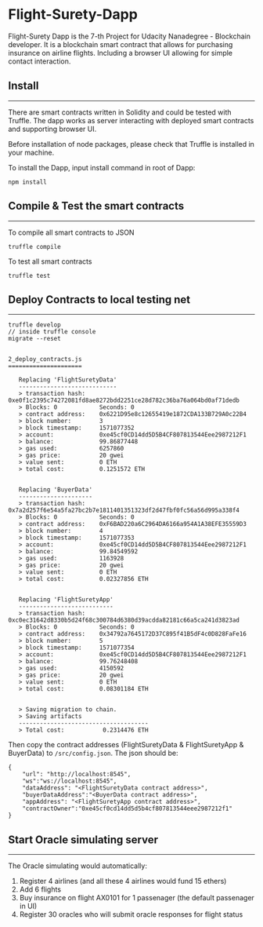 # Flight-Surety-Dapp
Flight-Surety Dapp is the 7-th Project for Udacity Nanadegree - Blockchain developer. It is a blockchain smart contract that allows for purchasing insurance on airline flights. Including a browser UI allowing for simple contact interaction.

## Install
***
There are smart contracts written in Solidity and could be tested with Truffle. The dapp works as server interacting with deployed smart contracts and supporting browser UI.

Before installation of node packages, please check that Truffle is installed in your machine.

To install the Dapp, input install command in root of Dapp:
```
npm install
```

## Compile & Test the smart contracts
***
To compile all smart contracts to JSON
```
truffle compile
```

To test all smart contracts
```
truffle test
```



## Deploy Contracts to local testing net
***

```
truffle develop
// inside truffle console
migrate --reset


2_deploy_contracts.js
=====================

   Replacing 'FlightSuretyData'
   ----------------------------
   > transaction hash:    0xe0f1c2395c74272081fd8ae8272bdd2251ce28d782c36ba76a064bd0af71dedb
   > Blocks: 0            Seconds: 0
   > contract address:    0x6221D95e8c12655419e1872CDA133B729A0c22B4
   > block number:        3
   > block timestamp:     1571077352
   > account:             0xe45cf0CD14dd5D5B4CF807813544Eee2987212F1
   > balance:             99.86877448
   > gas used:            6257860
   > gas price:           20 gwei
   > value sent:          0 ETH
   > total cost:          0.1251572 ETH


   Replacing 'BuyerData'
   ---------------------
   > transaction hash:    0x7a2d257f6e54a5fa27bc2b7e1811401351323df2d47fbf0fc56a56d995a338f4
   > Blocks: 0            Seconds: 0
   > contract address:    0xF6BAD220a6C2964DA6166a954A1A38EFE35559D3
   > block number:        4
   > block timestamp:     1571077353
   > account:             0xe45cf0CD14dd5D5B4CF807813544Eee2987212F1
   > balance:             99.84549592
   > gas used:            1163928
   > gas price:           20 gwei
   > value sent:          0 ETH
   > total cost:          0.02327856 ETH


   Replacing 'FlightSuretyApp'
   ---------------------------
   > transaction hash:    0xc0ec31642d8330b5d24f68c300784d6380d39acdda82181c66a5ca241d3823ad
   > Blocks: 0            Seconds: 0
   > contract address:    0x34792a7645172D37C895f41B5dF4c0D828FaFe16
   > block number:        5
   > block timestamp:     1571077354
   > account:             0xe45cf0CD14dd5D5B4CF807813544Eee2987212F1
   > balance:             99.76248408
   > gas used:            4150592
   > gas price:           20 gwei
   > value sent:          0 ETH
   > total cost:          0.08301184 ETH


   > Saving migration to chain.
   > Saving artifacts
   -------------------------------------
   > Total cost:           0.2314476 ETH
```

Then copy the contract addresses (FlightSuretyData & FlightSuretyApp & BuyerData) to `/src/config.json`. The json should be:
```
{
    "url": "http://localhost:8545",
    "ws":"ws://localhost:8545",
    "dataAddress": "<FlightSuretyData contract address>",
    "buyerDataAddress":"<BuyerData contract address>",
    "appAddress": "<FlightSuretyApp contract address>",
    "contractOwner":"0xe45cf0cd14dd5d5b4cf807813544eee2987212f1"
}
```

## Start Oracle simulating server
***
The Oracle simulating would automatically: 
1. Register 4 airlines (and all these 4 airlines would fund 15 ethers)
2. Add 6 flights
3. Buy insurance on flight AX0101 for 1 passenager (the default passenager in UI)
4. Register 30 oracles who will submit oracle responses for flight status


